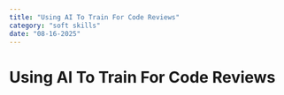 ```yaml
---
title: "Using AI To Train For Code Reviews"
category: "soft skills"
date: "08-16-2025"
---
```


# Using AI To Train For Code Reviews

